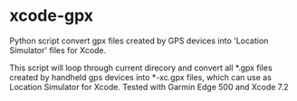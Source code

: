 # xcode-gpx
Python script convert gpx files created by GPS devices into 'Location Simulator' files for Xcode.

This script will loop through current direcory and convert all *.gpx files created by handheld gps devices into *-xc.gpx files, which can use as Location Simulator for Xcode. Tested with Garmin Edge 500 and Xcode 7.2

